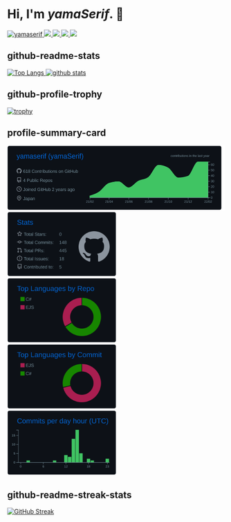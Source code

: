 # Hi, I'm *yamaSerif*. 👋
<a href="https://github.com/yamaserif/yamaserif/" target="_blank" rel="noopener noreferrer">
  <img src="https://komarev.com/ghpvc/?username=yamaserif&style=plastic" alt="yamaserif" />
</a>
<a href="http://twitter.com/yamaserif"　target="_blank" rel="noopener noreferrer">
  <img height="18" src="https://img.shields.io/twitter/follow/yamaserif?label=Twitter&logo=twitter&style=plastic" />
</a>
<a href="https://github.com/yamaserif"　target="_blank" rel="noopener noreferrer">
  <img height="18" src="https://img.shields.io/github/followers/yamaserif?label=follow&logo=github&style=plastic" />
</a>
<a href="http://qiita.com/yamaserif"　target="_blank" rel="noopener noreferrer">
  <img height="18" src="https://qiita-badge.apiapi.app/s/yamaserif/posts.svg" />
</a>
<a href="http://qiita.com/yamaserif"　target="_blank" rel="noopener noreferrer">
  <img height="18" src="https://qiita-badge.apiapi.app/s/yamaserif/contributions.svg" />
</a>

## github-readme-stats
<p align="left"> 
  <a href="https://github.com/anuraghazra/github-readme-stats">
    <img alt="Top Langs" height="150px" src="https://github-readme-stats.vercel.app/api/top-langs/?username=yamaserif&layout=compact&theme=github_dark" />
    <img alt="github stats" height="150px" src="https://github-readme-stats.vercel.app/api?username=yamaserif&show_icons=true&theme=github_dark" />
  </a>
</p>

## github-profile-trophy
[![trophy](https://github-profile-trophy.vercel.app/?username=yamaserif&theme=darkhub&column=7&margin-w=5)](https://github.com/ryo-ma/github-profile-trophy)

## profile-summary-card
<p align="left"> 
  <a href="https://github.com/vn7n24fzkq/github-profile-summary-cards">
    <img alt="profile-details" height="150px" src="https://raw.githubusercontent.com/yamaserif/yamaserif/main/profile-summary-card-output/github_dark/0-profile-details.svg" />
    <img alt="stats" height="150px" src="https://raw.githubusercontent.com/yamaserif/yamaserif/main/profile-summary-card-output/github_dark/3-stats.svg" />
    <img alt="repos-per-language" height="150px" src="https://raw.githubusercontent.com/yamaserif/yamaserif/main/profile-summary-card-output/github_dark/1-repos-per-language.svg" />
    <img alt="most-commit-language" height="150px" src="https://raw.githubusercontent.com/yamaserif/yamaserif/main/profile-summary-card-output/github_dark/2-most-commit-language.svg" />
    <img alt="productive-time" height="150px" src="https://raw.githubusercontent.com/yamaserif/yamaserif/main/profile-summary-card-output/github_dark/4-productive-time.svg" />
  </a>
</p>

## github-readme-streak-stats
[![GitHub Streak](http://github-readme-streak-stats.herokuapp.com?user=yamaserif&theme=dark&date_format=%5BY.%5Dn.j)](https://git.io/streak-stats)
